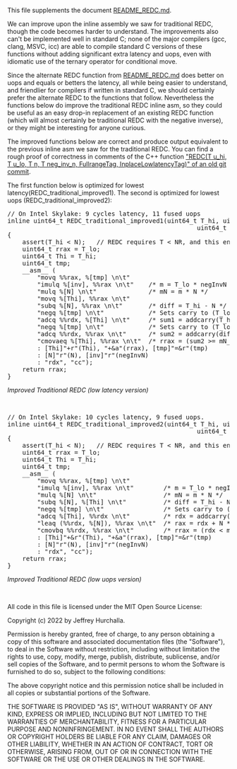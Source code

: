 This file supplements the document [README_REDC.md](README_REDC.md).

We can improve upon the inline assembly we saw for traditional REDC, though the code becomes harder to understand.  The improvements also can't be implemented well in standard C; none of the major compilers (gcc, clang, MSVC, icc) are able to compile standard C versions of these functions without adding significant extra latency and uops, even with idiomatic use of the ternary operator for conditional move.

Since the alternate REDC function from [README_REDC.md](README_REDC.md) does better on uops and equals or betters the latency, all while being easier to understand, and friendlier for compilers if written in standard C, we should certainly prefer the alternate REDC to the functions that follow.  Nevertheless the functions below do improve the traditional REDC inline asm, so they could be useful as an easy drop-in replacement of an existing REDC function (which will almost certainly be traditional REDC with the negative inverse), or they might be interesting for anyone curious.

The improved functions below are correct and produce output equivalent to the previous inline asm we saw for the traditional REDC.  You can find a rough proof of correctness in comments of the C++ function ["REDC(T u_hi, T u_lo, T n, T neg_inv_n, FullrangeTag, InplaceLowlatencyTag)" of an old git commit](https://github.com/hurchalla/modular_arithmetic/blob/66281af1639031b04bdaf9b916e5d5638d3ded25/montgomery_arithmetic/include/hurchalla/montgomery_arithmetic/detail/platform_specific/RedcLargeR.h#L365).

The first function below is optimized for lowest latency(REDC_traditional_improved1).  The second is optimized for lowest uops (REDC_traditional_improved2):</br>


<pre>
// On Intel Skylake: 9 cycles latency, 11 fused uops
inline uint64_t REDC_traditional_improved1(uint64_t T_hi, uint64_t T_lo,
                                                   uint64_t N, uint64_t negInvN)
{
    assert(T_hi < N);   // REDC requires T < NR, and this enforces it.
    uint64_t rrax = T_lo;
    uint64_t Thi = T_hi;
    uint64_t tmp;
    __asm__ (
        "movq %%rax, %[tmp] \n\t"
        "imulq %[inv], %%rax \n\t"    /* m = T_lo * negInvN */
        "mulq %[N] \n\t"              /* mN = m * N */
        "movq %[Thi], %%rax \n\t"
        "subq %[N], %%rax \n\t"       /* diff = T_hi - N */
        "negq %[tmp] \n\t"            /* Sets carry to (T_lo != 0) */
        "adcq %%rdx, %[Thi] \n\t"     /* sum1 = addcarry(T_hi, mN_hi) */
        "negq %[tmp] \n\t"            /* Sets carry to (T_lo != 0) */
        "adcq %%rdx, %%rax \n\t"      /* sum2 = addcarry(diff, mN_hi) */
        "cmovaeq %[Thi], %%rax \n\t"  /* rrax = (sum2 >= mN_hi) ? sum1 : sum2 */
        : [Thi]"+r"(Thi), "+&a"(rrax), [tmp]"=&r"(tmp)
        : [N]"r"(N), [inv]"r"(negInvN)
        : "rdx", "cc");
    return rrax;
}
</pre>
<i>Improved Traditional REDC (low latency version)</i>

</br>

<pre>
// On Intel Skylake: 10 cycles latency, 9 fused uops.
inline uint64_t REDC_traditional_improved2(uint64_t T_hi, uint64_t T_lo,
                                                   uint64_t N, uint64_t negInvN)
{
    assert(T_hi < N);   // REDC requires T < NR, and this enforces it.
    uint64_t rrax = T_lo;
    uint64_t Thi = T_hi;
    uint64_t tmp;
    __asm__ (
        "movq %%rax, %[tmp] \n\t"
        "imulq %[inv], %%rax \n\t"        /* m = T_lo * negInvN */
        "mulq %[N] \n\t"                  /* mN = m * N */
        "subq %[N], %[Thi] \n\t"          /* diff = T_hi - N */
        "negq %[tmp] \n\t"                /* Sets carry to (T_lo != 0) */
        "adcq %[Thi], %%rdx \n\t"         /* rdx = addcarry(diff, mN_hi) */
        "leaq (%%rdx, %[N]), %%rax \n\t"  /* rax = rdx + N */
        "cmovbq %%rdx, %%rax \n\t"        /* rrax = (rdx &lt; mN_hi) ? rdx : rax */
        : [Thi]"+&r"(Thi), "+&a"(rrax), [tmp]"=&r"(tmp)
        : [N]"r"(N), [inv]"r"(negInvN)
        : "rdx", "cc");
    return rrax;
}
</pre>
<i>Improved Traditional REDC (low uops version)</i>

</br>

All code in this file is licensed under the MIT Open Source License:

Copyright (c) 2022 by Jeffrey Hurchalla.

Permission is hereby granted, free of charge, to any person obtaining a copy of this software and associated documentation files (the "Software"), to deal in the Software without restriction, including without limitation the rights to use, copy, modify, merge, publish, distribute, sublicense, and/or sell copies of the Software, and to permit persons to whom the Software is furnished to do so, subject to the following conditions:

The above copyright notice and this permission notice shall be included in all copies or substantial portions of the Software.

THE SOFTWARE IS PROVIDED "AS IS", WITHOUT WARRANTY OF ANY KIND, EXPRESS OR IMPLIED, INCLUDING BUT NOT LIMITED TO THE WARRANTIES OF MERCHANTABILITY, FITNESS FOR A PARTICULAR PURPOSE AND NONINFRINGEMENT. IN NO EVENT SHALL THE AUTHORS OR COPYRIGHT HOLDERS BE LIABLE FOR ANY CLAIM, DAMAGES OR OTHER LIABILITY, WHETHER IN AN ACTION OF CONTRACT, TORT OR OTHERWISE, ARISING FROM, OUT OF OR IN CONNECTION WITH THE SOFTWARE OR THE USE OR OTHER DEALINGS IN THE SOFTWARE.
